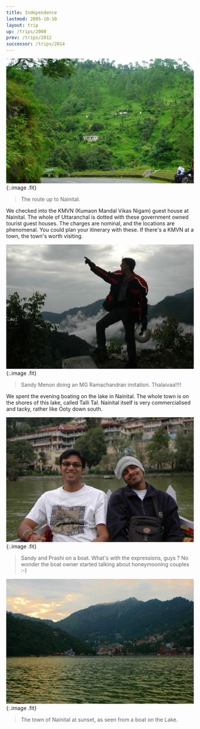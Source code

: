 ```yaml
---
title: Independence
lastmod: 2005-10-10
layout: trip
up: /trips/2008
prev: /trips/2012
successor: /trips/2014
---
```


![DSC_0020.JPG](/images/photos/DSC_0020.JPG 'DSC_0020.JPG'){:.image .fit}

>  The route up to Nainital. 

We checked into the KMVN (Kumaon Mandal Vikas Nigam) guest             house at Nainital. The whole of Uttaranchal is dotted with these             government owned tourist guest houses. The charges are nominal,             and the locations are phenomenal. You could plan your itinerary             with these. If there's a KMVN at a town, the town's worth             visiting.

![DSC_0025.JPG](/images/photos/DSC_0025.JPG 'DSC_0025.JPG'){:.image .fit}

>  Sandy Menon doing an MG Ramachandran imitation.             Thalaivaa!!!! 

We spent the evening boating on the lake in Nainital. The             whole town is on the shores of this lake, called Talli Tal.             Nainital itself is very commercialised and tacky, rather like             Ooty down south.

![DSC_0029.JPG](/images/photos/DSC_0029.JPG 'DSC_0029.JPG'){:.image .fit}

>  Sandy and Prashi on a boat. What's with the             expressions, guys ? No wonder the boat owner started talking             about honeymooning couples :-) 

![DSC_0033.JPG](/images/photos/DSC_0033.JPG 'DSC_0033.JPG'){:.image .fit}

>  The town of Nainital at sunset, as seen from a             boat on the Lake. 


